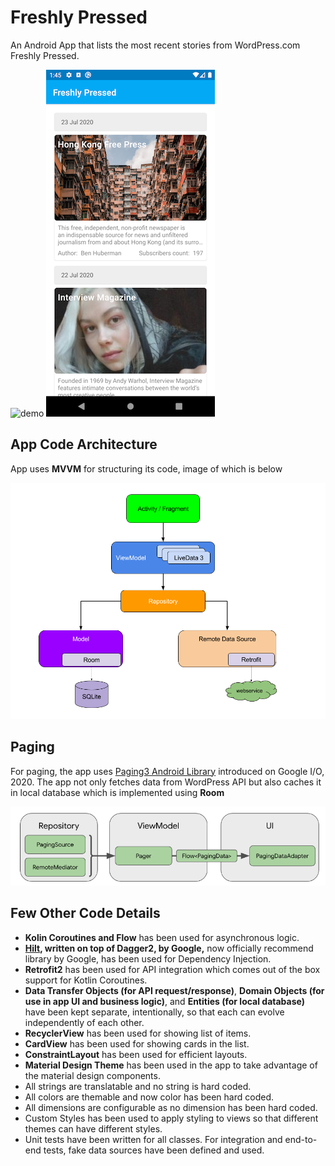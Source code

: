 # Freshly Pressed

An Android App that lists the most recent stories from WordPress.com Freshly Pressed.

![demo](docs-media/demo/demo.gif) ![screenshot](docs-media/demo/screenshot.png)

## App Code Architecture

App uses **MVVM** for structuring its code, image of which is below


![demo](docs-media/app-code/app-architecture.png)

## Paging

For paging, the app uses [Paging3 Android Library](https://developer.android.com/topic/libraries/architecture/paging/v3-overview) introduced on Google I/O, 2020. The app not only fetches data from WordPress API but also caches it in local database which is implemented using **Room**

![demo](docs-media/app-code/paging3.png)


## Few Other Code Details
- **Kolin Coroutines and Flow** has been used for asynchronous logic. 
- **[Hilt](https://developer.android.com/training/dependency-injection/hilt-android), written on top of Dagger2, by Google,** now officially recommend library by Google, has been used for Dependency Injection.
- **Retrofit2** has been used for API integration which comes out of the box support for Kotlin Coroutines.
- **Data Transfer Objects (for API request/response)**, **Domain Objects (for use in app UI and business logic)**, and **Entities (for local database)** have been kept separate, intentionally, so that each can evolve independently of each other.
- **RecyclerView** has been used for showing list of items.
- **CardView** has been used for showing cards in the list.
- **ConstraintLayout** has been used for efficient layouts.
- **Material Design Theme** has been used in the app to take advantage of the material design components.
- All strings are translatable and no string is hard coded.
- All colors are themable and now color has been hard coded.
- All dimensions are configurable as no dimension has been hard coded.
- Custom Styles has been used to apply styling to views so that different themes can have different styles.
- Unit tests have been written for all classes. For integration and end-to-end tests, fake data sources have been defined and used.